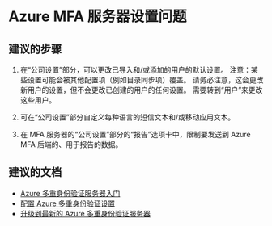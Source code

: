 <properties
  pageTitle="MFA Server (On-Premises)/MFA server settings configuration"
  description="MFA 服务器设置配置"
  service="microsoft.aad"
  resource="Microsoft_AAD_IAM"
  authors="kgremban"
  displayOrder="210"
  selfHelpType="resource"
  supportTopicIds=""
  resourceTags="mfa_overview"
  productPesIds=""
  cloudEnvironments="public"
/>


# <a name="problems-with-azure-mfa-server-settings"></a>Azure MFA 服务器设置问题

## <a name="recommended-steps"></a>**建议的步骤**

1. 在“公司设置”部分，可以更改已导入和/或添加的用户的默认设置。 注意：某些设置可能会被其他配置项（例如目录同步项）覆盖。 请务必注意，这会更改新用户的设置，但不会更改已创建的用户的任何设置。 需要转到“用户”来更改这些用户。

2. 可在“公司设置”部分自定义每种语言的短信文本和/或移动应用文本。

3. 在 MFA 服务器的“公司设置”部分的“报告”选项卡中，限制要发送到 Azure MFA 后端的、用于报告的数据。

## <a name="recommended-documents"></a>**建议的文档** 

- [Azure 多重身份验证服务器入门](https://docs.microsoft.com/azure/multi-factor-authentication/multi-factor-authentication-get-started-server)  
- [配置 Azure 多重身份验证设置](https://docs.microsoft.com/azure/multi-factor-authentication/multi-factor-authentication-whats-next)  
- [升级到最新的 Azure 多重身份验证服务器](https://docs.microsoft.com/azure/multi-factor-authentication/multi-factor-authentication-server-upgrade) 
